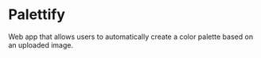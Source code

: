 # Palettify
Web app that allows users to automatically create a color palette based on an uploaded image.
